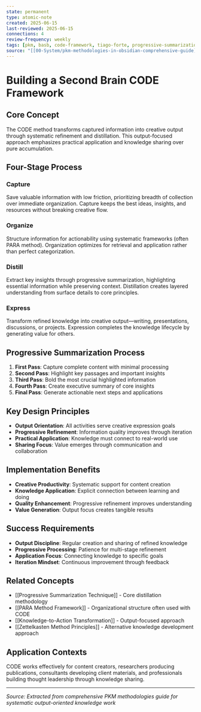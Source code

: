```yaml
---
state: permanent
type: atomic-note
created: 2025-06-15
last-reviewed: 2025-06-15
connections: 4
review-frequency: weekly
tags: [pkm, basb, code-framework, tiago-forte, progressive-summarization, output-focused]
source: "[[00-System/pkm-methodologies-in-obsidian-comprehensive-guide]]"
---
```

# Building a Second Brain CODE Framework

## Core Concept

The CODE method transforms captured information into creative output through systematic refinement and distillation. This output-focused approach emphasizes practical application and knowledge sharing over pure accumulation.

## Four-Stage Process

### Capture
Save valuable information with low friction, prioritizing breadth of collection over immediate organization. Capture keeps the best ideas, insights, and resources without breaking creative flow.

### Organize  
Structure information for actionability using systematic frameworks (often PARA method). Organization optimizes for retrieval and application rather than perfect categorization.

### Distill
Extract key insights through progressive summarization, highlighting essential information while preserving context. Distillation creates layered understanding from surface details to core principles.

### Express
Transform refined knowledge into creative output—writing, presentations, discussions, or projects. Expression completes the knowledge lifecycle by generating value for others.

## Progressive Summarization Process

1. **First Pass**: Capture complete content with minimal processing
2. **Second Pass**: Highlight key passages and important insights  
3. **Third Pass**: Bold the most crucial highlighted information
4. **Fourth Pass**: Create executive summary of core insights
5. **Final Pass**: Generate actionable next steps and applications

## Key Design Principles

- **Output Orientation**: All activities serve creative expression goals
- **Progressive Refinement**: Information quality improves through iteration
- **Practical Application**: Knowledge must connect to real-world use
- **Sharing Focus**: Value emerges through communication and collaboration

## Implementation Benefits

- **Creative Productivity**: Systematic support for content creation
- **Knowledge Application**: Explicit connection between learning and doing
- **Quality Enhancement**: Progressive refinement improves understanding
- **Value Generation**: Output focus creates tangible results

## Success Requirements

- **Output Discipline**: Regular creation and sharing of refined knowledge
- **Progressive Processing**: Patience for multi-stage refinement
- **Application Focus**: Connecting knowledge to specific goals
- **Iteration Mindset**: Continuous improvement through feedback

## Related Concepts

- [[Progressive Summarization Technique]] - Core distillation methodology  
- [[PARA Method Framework]] - Organizational structure often used with CODE
- [[Knowledge-to-Action Transformation]] - Output-focused approach
- [[Zettelkasten Method Principles]] - Alternative knowledge development approach

## Application Contexts

CODE works effectively for content creators, researchers producing publications, consultants developing client materials, and professionals building thought leadership through knowledge sharing.

---

*Source: Extracted from comprehensive PKM methodologies guide for systematic output-oriented knowledge work*
